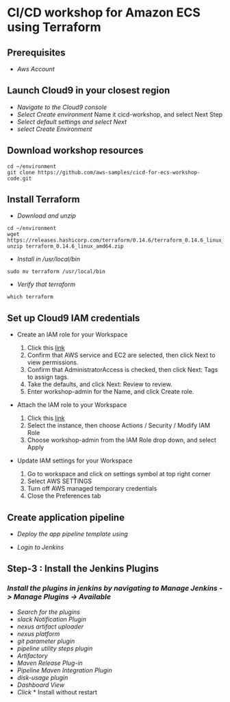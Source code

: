 <!-- Headings -->
# CI/CD workshop for Amazon ECS using Terraform 
## Prerequisites
* *Aws Account*
## Launch Cloud9 in your closest region
* *Navigate to the Cloud9 console*
* *Select Create environment*
Name it cicd-workshop, and select Next Step
* *Select default settings and select Next*
* *select Create Environment*

## Download workshop resources
```
cd ~/environment
git clone https://github.com/aws-samples/cicd-for-ecs-workshop-code.git
```
##  Install Terraform
<!-- Blockquote -->
<!-- italics -->
* *Download and unzip*
```
cd ~/environment
wget https://releases.hashicorp.com/terraform/0.14.6/terraform_0.14.6_linux_amd64.zip
unzip terraform_0.14.6_linux_amd64.zip

```
* *Install in /usr/local/bin*
```
sudo mv terraform /usr/local/bin
```
* *Verify that terraform*
```
which terraform
```
##  Set up Cloud9 IAM credentials
* Create an IAM role for your Workspace

    1. Click this [link](https://console.aws.amazon.com/iam/home?#/roles$new?step=type&commonUseCase=EC2%2BEC2&selectedUseCase=EC2&policies=arn:aws:iam::aws:policy%2FAdministratorAccess)
    2. Confirm that AWS service and EC2 are selected, then click Next to view permissions.
    3. Confirm that AdministratorAccess is checked, then click Next: Tags to assign tags.
    4. Take the defaults, and click Next: Review to review.
    5. Enter workshop-admin for the Name, and click Create role.
* Attach the IAM role to your Workspace
    1. Click this [link](https://console.aws.amazon.com/ec2/v2/home?region=us-east-1#Instances:tag:Name=aws-cloud9-;sort=desc:launchTime) 
    2. Select the instance, then choose Actions / Security / Modify IAM Role
    3. Choose workshop-admin from the IAM Role drop down, and select Apply
* Update IAM settings for your Workspace
    1. Go to workspace and click on settings symbol at top right corner
    2. Select AWS SETTINGS
    3. Turn off AWS managed temporary credentials
    4. Close the Preferences tab
##  Create application pipeline
* *Deploy the app pipeline template using*






* *Login to Jenkins*
## Step-3 : Install the Jenkins Plugins
### *Install the plugins in jenkins by navigating to Manage Jenkins -> Manage Plugins -> Available*
* *Search for the plugins*
* *slack Notification Plugin*
* *nexus artifact uploader*
* *nexus platform*
* *git parameter plugin*
* *pipeline utility steps plugin*
* *Artifactory*
* *Maven Release Plug-in*
* *Pipeline Maven Integration Plugin*
* *disk-usage plugin*
* *Dashboard View*
* *Click* * Install without restart
